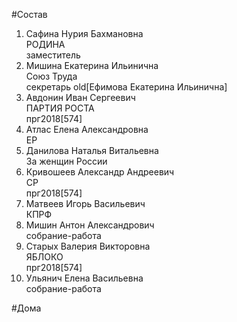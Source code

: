 #Состав  
1. Сафина Нурия Бахмановна  
    РОДИНА  
    заместитель  
2. Мишина Екатерина Ильинична  
    Союз Труда  
    секретарь old[Ефимова Екатерина Ильинична]  
3. Авдонин Иван Сергеевич  
    ПАРТИЯ РОСТА  
    прг2018[574]  
4. Атлас Елена Александровна  
    ЕР  
5. Данилова Наталья Витальевна  
    За женщин России  
6. Кривошеев Александр Андреевич  
    СР  
    прг2018[574]  
7. Матвеев Игорь Васильевич  
    КПРФ  
8. Мишин Антон Александрович  
    собрание-работа  
9. Старых Валерия Викторовна  
    ЯБЛОКО  
    прг2018[574]  
10. Ульянич Елена Васильевна  
    собрание-работа  
  
#Дома  
